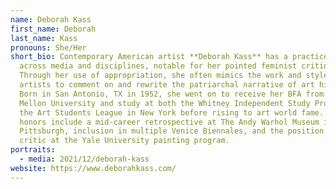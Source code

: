 ```yaml
---
name: Deborah Kass
first_name: Deborah
last_name: Kass
pronouns: She/Her
short_bio: Contemporary American artist **Deborah Kass** has a practice spanning
  across media and disciplines, notable for her pointed feminist critique.
  Through her use of appropriation, she often mimics the work and styles of male
  artists to comment on and rewrite the patriarchal narrative of art history.
  Born in San Antonio, TX in 1952, she went on to receive her BFA from Carnegie
  Mellon University and study at both the Whitney Independent Study Program and
  the Art Students League in New York before rising to art world fame. Her
  honors include a mid-career retrospective at The Andy Warhol Museum in
  Pittsburgh, inclusion in multiple Venice Biennales, and the position of senior
  critic at the Yale University painting program.
portraits:
  - media: 2021/12/deborah-kass
website: https://www.deborahkass.com/
---
```

